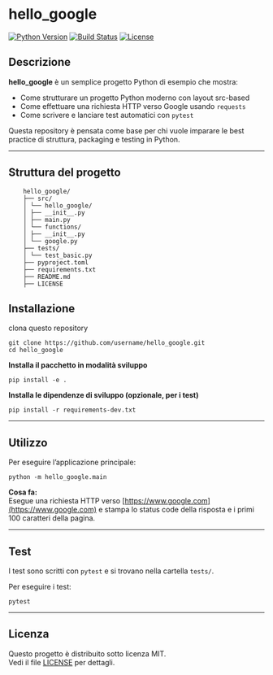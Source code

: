 # hello_google

[![Python Version](https://img.shields.io/badge/python-3.8%2B-blue)](https://www.python.org/)
[![Build Status](https://img.shields.io/badge/build-passing-brightgreen)](#)
[![License](https://img.shields.io/badge/license-MIT-green)](LICENSE)

## Descrizione

**hello_google** è un semplice progetto Python di esempio che mostra:
- Come strutturare un progetto Python moderno con layout src-based
- Come effettuare una richiesta HTTP verso Google usando `requests`
- Come scrivere e lanciare test automatici con `pytest`

Questa repository è pensata come base per chi vuole imparare le best practice di struttura, packaging e testing in Python.

---

## Struttura del progetto
```raw
    hello_google/
    ├── src/
    │ └── hello_google/
    │ ├── __init__.py
    │ ├── main.py
    │ └── functions/
    │ ├── __init__.py
    │ └── google.py
    ├── tests/
    │ └── test_basic.py
    ├── pyproject.toml
    ├── requirements.txt
    ├── README.md
    ├── LICENSE
```

## Installazione
clona questo repository
```shell
git clone https://github.com/username/hello_google.git
cd hello_google
```

**Installa il pacchetto in modalità sviluppo**
```shell
pip install -e .
```

**Installa le dipendenze di sviluppo (opzionale, per i test)**
```shell
pip install -r requirements-dev.txt
```

---

## Utilizzo

Per eseguire l’applicazione principale:
```shell
python -m hello_google.main
```


**Cosa fa:**  
Esegue una richiesta HTTP verso [https://www.google.com](https://www.google.com) e stampa lo status code della risposta e i primi 100 caratteri della pagina.

---

## Test

I test sono scritti con `pytest` e si trovano nella cartella `tests/`.

Per eseguire i test:
```ssh
pytest
```
---
## Licenza

Questo progetto è distribuito sotto licenza MIT.  
Vedi il file [LICENSE](LICENSE) per dettagli.